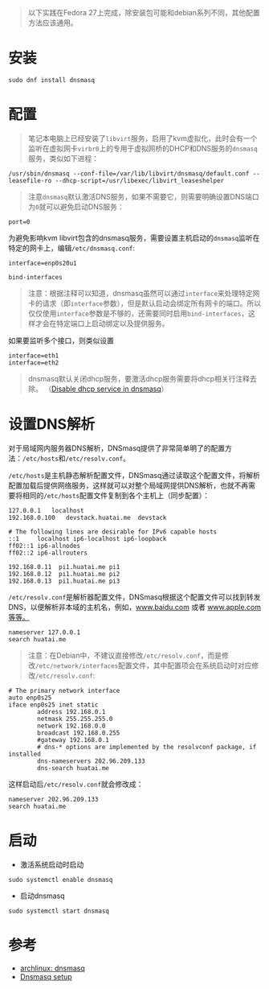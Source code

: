 > 以下实践在Fedora 27上完成，除安装包可能和debian系列不同，其他配置方法应该通用。

# 安装

```
sudo dnf install dnsmasq
```

# 配置

> 笔记本电脑上已经安装了`libvirt`服务，启用了kvm虚拟化，此时会有一个监听在虚拟网卡`virbr0`上的专用于虚拟网桥的DHCP和DNS服务的`dnsmasq`服务，类似如下进程：

```
/usr/sbin/dnsmasq --conf-file=/var/lib/libvirt/dnsmasq/default.conf --leasefile-ro --dhcp-script=/usr/libexec/libvirt_leaseshelper
```

> 注意`dnsmasq`默认激活DNS服务，如果不需要它，则需要明确设置DNS端口为`0`就可以避免启动DNS服务：

```
port=0
```

为避免影响kvm libvirt包含的dnsmasq服务，需要设置主机启动的`dnsmasq`监听在特定的网卡上，编辑`/etc/dnsmasq.conf`:

```
interface=enp0s20u1

bind-interfaces
```

> 注意：根据注释可以知道，dnsmasq虽然可以通过`interface`来处理特定网卡的请求（即`interface`参数），但是默认启动会绑定所有网卡的端口。所以仅仅使用`interface`参数是不够的，还需要同时启用`bind-interfaces`，这样才会在特定端口上启动绑定以及提供服务。

如果要监听多个接口，则类似设置

```
interface=eth1
interface=eth2
```

> dnsmasq默认关闭dhcp服务，要激活dhcp服务需要将dhcp相关行注释去除。 （[Disable dhcp service in dnsmasq](https://serverfault.com/questions/351962/disable-dhcp-service-in-dnsmasq)）

# 设置DNS解析

对于局域网内服务器DNS解析，DNSmasq提供了非常简单明了的配置方法：`/etc/hosts`和`/etc/resolv.conf`。

`/etc/hosts`是主机静态解析配置文件，DNSmasq通过读取这个配置文件，将解析配置加载后提供网络服务，这样就可以对整个局域网提供DNS解析，也就不再需要将相同的`/etc/hosts`配置文件复制到各个主机上（同步配置）：

```
127.0.0.1	localhost
192.168.0.100	devstack.huatai.me	devstack

# The following lines are desirable for IPv6 capable hosts
::1     localhost ip6-localhost ip6-loopback
ff02::1 ip6-allnodes
ff02::2 ip6-allrouters

192.168.0.11  pi1.huatai.me pi1
192.168.0.12  pi1.huatai.me pi2
192.168.0.13  pi1.huatai.me pi3
```

`/etc/resolv.conf`是解析器配置文件，DNSmasq根据这个配置文件可以找到转发DNS，以便解析非本域的主机名，例如，www.baidu.com 或者 www.apple.com等等。

```
nameserver 127.0.0.1
search huatai.me
```

> 注意：在Debian中，不建议直接修改`/etc/resolv.conf`，而是修改`/etc/network/interfaces`配置文件，其中配置项会在系统启动时对应修改`/etc/resolv.conf`:

```
# The primary network interface
auto enp0s25
iface enp0s25 inet static
        address 192.168.0.1
        netmask 255.255.255.0
        network 192.168.0.0
        broadcast 192.168.0.255
        #gateway 192.168.0.1
        # dns-* options are implemented by the resolvconf package, if installed
        dns-nameservers 202.96.209.133
        dns-search huatai.me
```

这样启动后`/etc/resolv.conf`就会修改成：

```
nameserver 202.96.209.133
search huatai.me
```

# 启动

* 激活系统启动时启动

```
sudo systemctl enable dnsmasq
```

* 启动dnsmasq

```
sudo systemctl start dnsmasq
```

# 参考

* [archlinux: dnsmasq](https://wiki.archlinux.org/index.php/dnsmasq)
* [Dnsmasq setup](http://www.thekelleys.org.uk/dnsmasq/docs/setup.html)